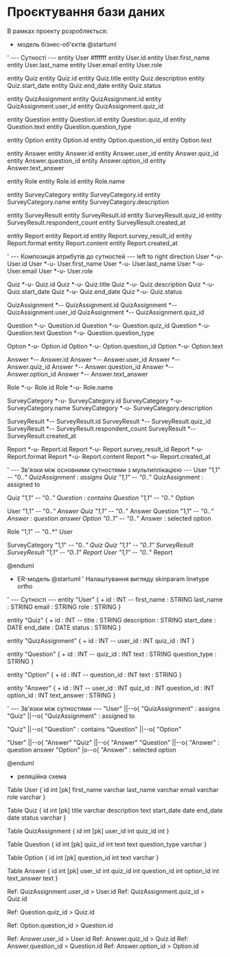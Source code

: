 # Проєктування бази даних

В рамках проекту розробляється: 
- модель бізнес-об'єктів 
@startuml

' --- Сутності ---
entity User #ffffff
entity User.id
entity User.first_name
entity User.last_name
entity User.email
entity User.role

entity Quiz
entity Quiz.id
entity Quiz.title
entity Quiz.description
entity Quiz.start_date
entity Quiz.end_date
entity Quiz.status

entity QuizAssignment
entity QuizAssignment.id
entity QuizAssignment.user_id
entity QuizAssignment.quiz_id

entity Question
entity Question.id
entity Question.quiz_id
entity Question.text
entity Question.question_type

entity Option
entity Option.id
entity Option.question_id
entity Option.text

entity Answer
entity Answer.id
entity Answer.user_id
entity Answer.quiz_id
entity Answer.question_id
entity Answer.option_id
entity Answer.text_answer

entity Role
entity Role.id
entity Role.name

entity SurveyCategory
entity SurveyCategory.id
entity SurveyCategory.name
entity SurveyCategory.description

entity SurveyResult
entity SurveyResult.id
entity SurveyResult.quiz_id
entity SurveyResult.respondent_count
entity SurveyResult.created_at

entity Report
entity Report.id
entity Report.survey_result_id
entity Report.format
entity Report.content
entity Report.created_at


' --- Композиція атрибутів до сутностей ---
left to right direction
User *-u- User.id
User *-u- User.first_name
User *-u- User.last_name
User *-u- User.email
User *-u- User.role

Quiz *-u- Quiz.id
Quiz *-u- Quiz.title
Quiz *-u- Quiz.description
Quiz *-u- Quiz.start_date
Quiz *-u- Quiz.end_date
Quiz *-u- Quiz.status

QuizAssignment *-- QuizAssignment.id
QuizAssignment *-- QuizAssignment.user_id
QuizAssignment *-- QuizAssignment.quiz_id

Question *-u- Question.id
Question *-u- Question.quiz_id
Question *-u- Question.text
Question *-u- Question.question_type

Option *-u- Option.id
Option *-u- Option.question_id
Option *-u- Option.text

Answer *-- Answer.id
Answer *-- Answer.user_id
Answer *-- Answer.quiz_id
Answer *-- Answer.question_id
Answer *-- Answer.option_id
Answer *-- Answer.text_answer

Role *-u- Role.id
Role *-u- Role.name

SurveyCategory *-u- SurveyCategory.id
SurveyCategory *-u- SurveyCategory.name
SurveyCategory *-u- SurveyCategory.description

SurveyResult *-- SurveyResult.id
SurveyResult *-- SurveyResult.quiz_id
SurveyResult *-- SurveyResult.respondent_count
SurveyResult *-- SurveyResult.created_at

Report *-u- Report.id
Report *-u- Report.survey_result_id
Report *-u- Report.format
Report *-u- Report.content
Report *-u- Report.created_at

' --- Зв'язки між основними сутностями з мультиплікацією ---
User "1,1" -- "0..*" QuizAssignment : assigns
Quiz "1,1" -- "0..*" QuizAssignment : assigned to

Quiz "1,1" -- "0..*" Question : contains
Question "1,1" -- "0..*" Option

User "1,1" -- "0..*" Answer
Quiz "1,1" -- "0..*" Answer
Question "1,1" -- "0..*" Answer : question answer
Option "0..1" -- "0..*" Answer : selected option

Role "1,1" -- "0..*" User

SurveyCategory "1,1" -- "0..*" Quiz
Quiz "1,1" -- "0..1" SurveyResult
SurveyResult "1,1" -- "0..1" Report
User "1,1" -- "0..*" Report

@enduml

- ER-модель
@startuml
' Налаштування вигляду
skinparam linetype ortho

' --- Сутності ---
entity "User" {
    + id : INT
    --
    first_name : STRING
    last_name : STRING
    email : STRING
    role : STRING
}

entity "Quiz" {
    + id : INT
    --
    title : STRING
    description : STRING
    start_date : DATE
    end_date : DATE
    status : STRING
}

entity "QuizAssignment" {
    + id : INT
    --
    user_id : INT
    quiz_id : INT
}

entity "Question" {
    + id : INT
    --
    quiz_id : INT
    text : STRING
    question_type : STRING
}

entity "Option" {
    + id : INT
    --
    question_id : INT
    text : STRING
}

entity "Answer" {
    + id : INT
    --
    user_id : INT
    quiz_id : INT
    question_id : INT
    option_id : INT
    text_answer : STRING
}

' --- Зв'язки між сутностями ---
"User" ||--o{ "QuizAssignment" : assigns
"Quiz" ||--o{ "QuizAssignment" : assigned to

"Quiz" ||--o{ "Question" : contains
"Question" ||--o{ "Option"

"User" ||--o{ "Answer"
"Quiz" ||--o{ "Answer"
"Question" ||--o{ "Answer" : question answer
"Option" |o--o{ "Answer" : selected option

@enduml

- реляційна схема

Table User {
  id int [pk]
  first_name varchar
  last_name varchar
  email varchar
  role varchar
}

Table Quiz {
  id int [pk]
  title varchar
  description text
  start_date date
  end_date date
  status varchar
}

Table QuizAssignment {
  id int [pk]
  user_id int
  quiz_id int
}

Table Question {
  id int [pk]
  quiz_id int
  text text
  question_type varchar
}

Table Option {
  id int [pk]
  question_id int
  text varchar
}

Table Answer {
  id int [pk]
  user_id int
  quiz_id int
  question_id int
  option_id int
  text_answer text
}

Ref: QuizAssignment.user_id > User.id
Ref: QuizAssignment.quiz_id > Quiz.id

Ref: Question.quiz_id > Quiz.id

Ref: Option.question_id > Question.id

Ref: Answer.user_id > User.id
Ref: Answer.quiz_id > Quiz.id
Ref: Answer.question_id > Question.id
Ref: Answer.option_id > Option.id
